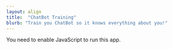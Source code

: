 ```yaml
---
layout: align
title:  "ChatBot Training"
blurb: "Train you ChatBot so it knows everything about you!"
---
```

      
<link rel="manifest" href="manifest.json"/>
	  
<script defer="defer" src="static/js/main.4775e3cf.js"></script>
	  
<link href="static/css/main.e6c13ad2.css" rel="stylesheet">
	  
<noscript>You need to enable JavaScript to run this app.</noscript>
	  
<div id="root"></div>
